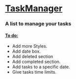 <h1> <ins> TaskManager </ins> </h1>
<h3> A list to manage your tasks </h3>
<h4> <ins> To do: </ins> </h4>
<ul> 
  <li> Add more Styles. </li>
  <li> Add date box. </li>
  <li> Add deleted section</li>
  <li> Add completed section.</li>
  <li>Add tasks to a specific date.</li>
  <li>Give tasks time limits.</li>

</ul>
